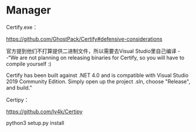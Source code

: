 # Manager

Certify.exe：

https://github.com/GhostPack/Certify#defensive-considerations

官方提到他们不打算提供二进制文件，所以需要去Visual Studio里自己编译
--“We are not planning on releasing binaries for Certify, so you will have to compile yourself :)

Certify has been built against .NET 4.0 and is compatible with Visual Studio 2019 Community Edition. Simply open up the project .sln, choose "Release", and build.”

Certipy：

https://github.com/ly4k/Certipy

python3 setup.py install

